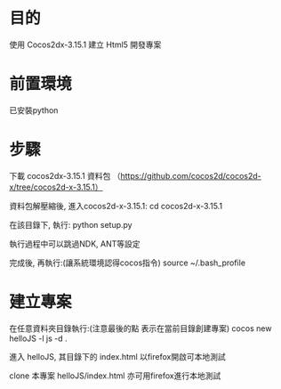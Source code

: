 # 目的
使用 Cocos2dx-3.15.1 建立 Html5 開發專案

# 前置環境
已安裝python

# 步驟
下載 cocos2dx-3.15.1 資料包 （https://github.com/cocos2d/cocos2d-x/tree/cocos2d-x-3.15.1）

資料包解壓縮後, 進入cocos2d-x-3.15.1:
cd cocos2d-x-3.15.1

在該目錄下, 執行:
python setup.py

執行過程中可以跳過NDK, ANT等設定

完成後, 再執行:(讓系統環境認得cocos指令)
source ~/.bash_profile

# 建立專案
在任意資料夾目錄執行:(注意最後的點 表示在當前目錄創建專案)
cocos new helloJS -l js -d .

進入 helloJS, 其目錄下的 index.html 以firefox開啟可本地測試

clone 本專案 helloJS/index.html 亦可用firefox進行本地測試
